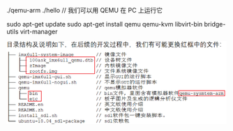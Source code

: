 <!--
 * @Author: Clark
 * @Email: haixuanwoTxh@gmail.com
 * @Date: 2024-04-15 11:49:56
 * @LastEditors: Clark
 * @LastEditTime: 2024-04-15 11:55:25
 * @Description: file content
-->

./qemu-arm ./hello // 我们可以用 QEMU 在 PC 上运行它


sudo apt-get update
sudo apt-get install qemu qemu-kvm libvirt-bin bridge-utils virt-manager

![RUNOOB 图标](pics/9_qemu1.png "RUNOOB")


